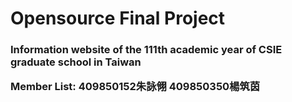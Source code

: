 # Opensource Final Project

<H3>Information website of the 111th academic year of CSIE graduate school in Taiwan

Member List:
409850152朱詠翎
409850350楊筑茵

